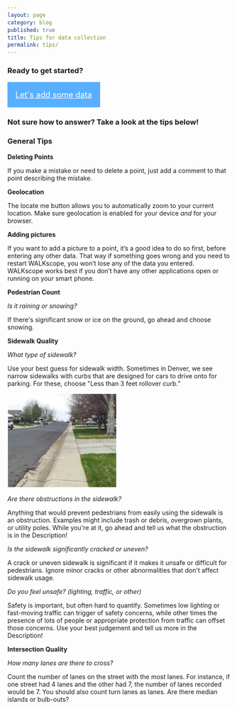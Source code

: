 ```yaml
---
layout: page
category: blog
published: true
title: Tips for data collection
permalink: tips/
---
```


### Ready to get started? 

<a class="button" href="http://ptx-dev.herokuapp.com/mobile/#walkscope" style="color:#fff; background: #58aeff; padding: 1em; display:inline-block; font-size: 18px">Let's add some data</a>

### Not sure how to answer? Take a look at the tips below! 

### General Tips

**Deleting Points**

If you make a mistake or need to delete a point, just add a comment to that point describing the mistake.

**Geolocation**

The locate me button allows you to automatically zoom to your current location. Make sure geolocation is enabled for your device _and_ for your browser. 

**Adding pictures**

If you want to add a picture to a point, it’s a good idea to do so first, before entering any other data. That way if something goes wrong and you need to restart WALKscope, you won’t lose any of the data you entered. WALKscope works best if you don’t have any other applications open or running on your smart phone.

**Pedestrian Count**

_Is it raining or snowing?_

If there's significant snow or ice on the ground, go ahead and choose snowing.

**Sidewalk Quality**

_What type of sidewalk?_

Use your best guess for sidewalk width. Sometimes in Denver, we see narrow sidewalks with curbs that are designed for cars to drive onto for parking. For these, choose "Less than 3 feet rollover curb.”

![rollover.png](/media/rollover.png)


_Are there obstructions in the sidewalk?_

Anything that would prevent pedestrians from easily using the sidewalk is an obstruction. Examples might include trash or debris, overgrown plants, or utility poles. While you're at it, go ahead and tell us what the obstruction is in the Description!

_Is the sidewalk significantly cracked or uneven?_

A crack or uneven sidewalk is significant if it makes it unsafe or difficult for pedestrians. Ignore minor cracks or other abnormalities that don't affect sidewalk usage.

_Do you feel unsafe? (lighting, traffic, or other)_

Safety is important, but often hard to quantify. Sometimes low lighting or fast-moving traffic can trigger of safety concerns, while other times the presence of lots of people or appropriate protection from traffic can offset those concerns. Use your best judgement and tell us more in the Description!

**Intersection Quality**

_How many lanes are there to cross?_

Count the number of lanes on the street with the most lanes. For instance, if one street had 4 lanes and the other had 7, the number of lanes recorded would be 7. You should also count turn lanes as lanes.
Are there median islands or bulb-outs?